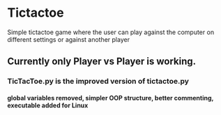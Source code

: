 # Tictactoe
Simple tictactoe game where the user can play against the computer on different settings or against another player


## Currently only Player vs Player is working.
### TicTacToe.py is the improved version of tictactoe.py
#### global variables removed, simpler OOP structure, better commenting, executable added for Linux
